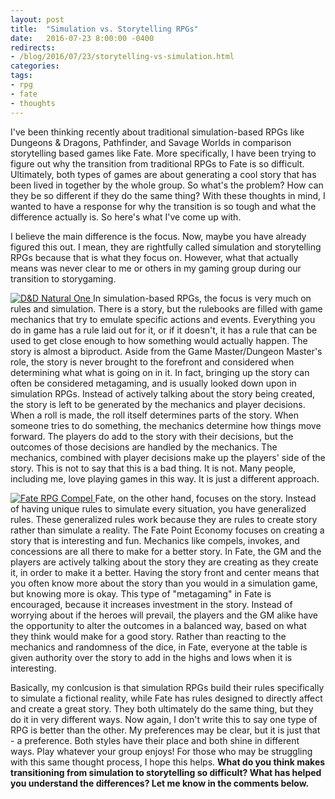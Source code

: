 ```yaml
---
layout: post
title:  "Simulation vs. Storytelling RPGs"
date:   2016-07-23 8:00:00 -0400 
redirects: 
- /blog/2016/07/23/storytelling-vs-simulation.html
categories: 
tags: 
- rpg
- fate
- thoughts
---
```


I've been thinking recently about traditional simulation-based RPGs like Dungeons & Dragons, 
Pathfinder, and Savage Worlds in comparison storytelling based games like Fate. More specifically, 
I have been trying to figure out why the transition from traditional RPGs to Fate is so difficult. 
Ultimately, both types of games are about generating a cool story that has been lived in together 
by the whole group. So what's the problem? How can they be so different if they do the same 
thing? <!--more-->With these thoughts in mind, I wanted to have a response for 
why the transition is so tough and what the difference actually is. So here's what I've come up with.

I believe the main difference is the focus. Now, maybe you have already figured this out. I mean,
they are rightfully called simulation and storytelling RPGs because that is what they focus on. 
However, what that actually means was never clear to me or others in my gaming group during our 
transition to storygaming.

[<img src="http://savingthrowshow.com/wp-content/uploads/2014/12/Roll1.jpg" class="right" 
alt="D&D Natural One" />
](http://savingthrowshow.com/wp-content/uploads/2014/12/Roll1.jpg)
In simulation-based RPGs, the focus is
very much on rules and simulation. There is a story, but the rulebooks are filled with 
game mechanics that try to emulate specific actions and events. Everything you do in game has a 
rule laid out for it, or if it doesn't, it has a rule that can be used to get close enough to 
how something would actually happen. The story is almost a biproduct. Aside from the 
Game Master/Dungeon Master's role, the story is never brought to the forefront and considered 
when determining what what is going on in it. In fact, bringing up the story can often be 
considered metagaming, and is usually looked down upon in simulation RPGs. Instead of actively 
talking about the story being created, the story is left to be generated by the mechanics and 
player decisions. When a roll is made, the roll itself determines parts of the story. When someone
tries to do something, the mechanics determine how things move forward. The players do add to the 
story with their decisions, but the outcomes of those decisions are handled by the mechanics. 
The mechanics, combined with player decisions make up the players' side of the story. This is 
not to say that this is a bad thing. It is not. Many people, including me, love playing games 
in this way. It is just a different approach.

[<img src="{{site.url}}/images/compel-meme.png" class="left" alt="Fate RPG Compel" />
]({{site.url}}/images/compel-meme.png)
Fate, on the other hand, focuses on the story. Instead of having unique rules to simulate every 
situation, you have generalized rules. These generalized rules work because they are rules to 
create story rather than simulate a reality. The Fate Point Economy focuses on creating a story 
that is 
interesting and fun. Mechanics like compels, invokes, and concessions are all there to make
for a better story. In Fate, the GM and the players are actively talking about the story they are 
creating as they create it, in order to make it a better. Having the story front and center 
means that you often know more about the story than you would in a simulation game, but knowing 
more is okay. This type of "metagaming" in Fate is encouraged, because it increases investment in
the story. Instead of worrying about if the heroes will prevail, the players and the GM alike have
the opportunity to alter the outcomes in a balanced way, based on what they think would make for 
a good story. Rather than reacting to the mechanics and randomness of the dice, in Fate, everyone 
at the table is given authority over the story to add in the highs and lows when it is 
interesting. 

Basically, my conlcusion is that simulation RPGs build their rules specifically to simulate a 
fictional reality, while Fate has rules designed to directly affect and create a great story. 
They both ultimately do the same thing, but they do it in very different ways. Now again, 
I don't write this to say one type of RPG is better than the other. My preferences may
be clear, but it is just that - a preference. Both styles have their place 
and both shine in different ways. Play whatever your group enjoys! For those who may be 
struggling with this same thought process, I hope this helps. **What do you think makes 
transitioning from simulation to storytelling so difficult? What has helped you understand 
the differences? Let me know in the comments below.** 
